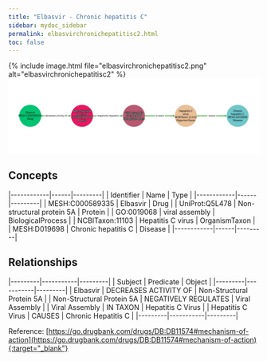 ```yaml
---
title: "Elbasvir - Chronic hepatitis C"
sidebar: mydoc_sidebar
permalink: elbasvirchronichepatitisc2.html
toc: false 
---
```


{% include image.html file="elbasvirchronichepatitisc2.png" alt="elbasvirchronichepatitisc2" %}![Path Visualization](/images/elbasvirchronichepatitisc2.png)

## Concepts

|------------|------|---------|
| Identifier | Name | Type    |
|------------|------|---------|
| MESH:C000589335 | Elbasvir | Drug |
| UniProt:Q5L478 | Non-structural protein 5A | Protein |
| GO:0019068 | viral assembly | BiologicalProcess |
| NCBITaxon:11103 | Hepatitis C virus | OrganismTaxon |
| MESH:D019698 | Chronic hepatitis C | Disease |
|------------|------|---------|

## Relationships

|---------|-----------|---------|
| Subject | Predicate | Object  |
|---------|-----------|---------|
| Elbasvir | DECREASES ACTIVITY OF | Non-Structural Protein 5A |
| Non-Structural Protein 5A | NEGATIVELY REGULATES | Viral Assembly |
| Viral Assembly | IN TAXON | Hepatitis C Virus |
| Hepatitis C Virus | CAUSES | Chronic Hepatitis C |
|---------|-----------|---------|

Reference: [https://go.drugbank.com/drugs/DB:DB11574#mechanism-of-action](https://go.drugbank.com/drugs/DB:DB11574#mechanism-of-action){:target="_blank"}